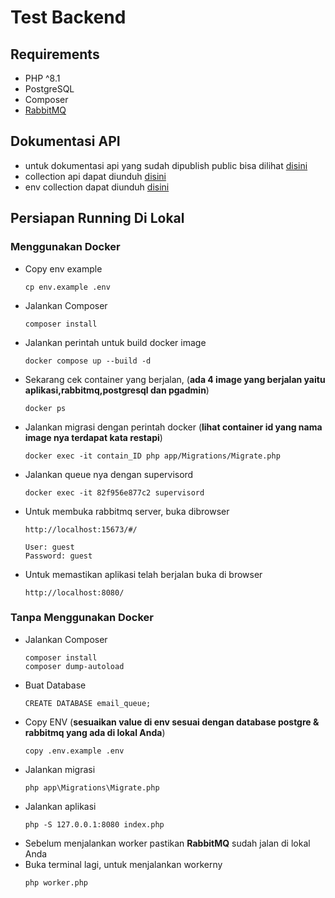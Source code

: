 # Test Backend

## Requirements
- PHP ^8.1
- PostgreSQL
- Composer
- [RabbitMQ](https://www.rabbitmq.com/docs/download)

## Dokumentasi API
- untuk dokumentasi api yang sudah dipublish public bisa dilihat [disini](https://documenter.getpostman.com/view/6185322/2sA3QwdAoe)
- collection api dapat diunduh [disini](https://github.com/ikhsank6/0c05721b7fe9d02cfa1633822472357c/blob/main/Levart%20Test.postman_collection.json)
- env collection dapat diunduh [disini](https://github.com/ikhsank6/0c05721b7fe9d02cfa1633822472357c/blob/main/Levart_TEST_env.postman_environment.json)

## Persiapan Running Di Lokal

### Menggunakan Docker
- Copy env example
    ```
    cp env.example .env
    ```
- Jalankan Composer
    ```
    composer install
    ```
- Jalankan perintah untuk build docker image
    ```
    docker compose up --build -d
    ```
- Sekarang cek container yang berjalan, (**ada 4 image yang berjalan yaitu aplikasi,rabbitmq,postgresql dan pgadmin**)
    ```
    docker ps
    ```
- Jalankan migrasi dengan perintah docker (**lihat container id yang nama image nya terdapat kata restapi**)
    ```
    docker exec -it contain_ID php app/Migrations/Migrate.php
    ```
- Jalankan queue nya dengan supervisord
    ```
    docker exec -it 82f956e877c2 supervisord
    ```
- Untuk membuka rabbitmq server, buka dibrowser
    ```
    http://localhost:15673/#/

    User: guest
    Password: guest
    ```
- Untuk memastikan aplikasi telah berjalan buka di browser
    ```
    http://localhost:8080/
    ```

### Tanpa Menggunakan Docker
- Jalankan Composer
    ```
    composer install
    composer dump-autoload
    ```
- Buat Database
    ```
    CREATE DATABASE email_queue;
    ```
- Copy ENV (**sesuaikan value di env sesuai dengan database postgre & rabbitmq yang ada di lokal Anda**)
    ```
    copy .env.example .env
    ```
- Jalankan migrasi
    ```
    php app\Migrations\Migrate.php
    ```
- Jalankan aplikasi
    ```
    php -S 127.0.0.1:8080 index.php
    ```
- Sebelum menjalankan worker pastikan **RabbitMQ** sudah jalan di lokal Anda
- Buka terminal lagi, untuk menjalankan workerny
    ```
    php worker.php
    ```


    


